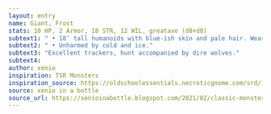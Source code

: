 ```yaml
---
layout: entry 
name: Giant, Frost
stats: 10 HP, 2 Armor, 18 STR, 12 WIL, greataxe (d8+d8)
subtext1: " • 18’ tall humanoids with blue-ish skin and pale hair. Wear furs and iron armor."
subtext2: " • Unharmed by cold and ice."
subtext3: "Excellent trackers, hunt accompanied by dire wolves."
subtext4: 
author: xenio
inspiration: TSR Monsters
inspiration_source: https://oldschoolessentials.necroticgnome.com/srd/index.php/Monster_Descriptions
source: xenio in a bottle
source_url: https://xenioinabottle.blogspot.com/2021/02/classic-monsters-for-cairnito-part-1.html
---
```

